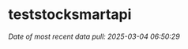 
<!-- README.md is generated from README.Rmd. Please edit that file -->

# teststocksmartapi

*Date of most recent data pull: 2025-03-04 06:50:29*
